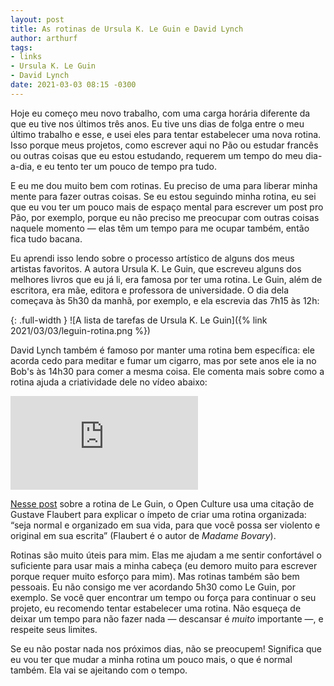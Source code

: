 ```yaml
---
layout: post
title: As rotinas de Ursula K. Le Guin e David Lynch
author: arthurf
tags:
- links
- Ursula K. Le Guin
- David Lynch
date: 2021-03-03 08:15 -0300
---
```

Hoje eu começo meu novo trabalho, com uma carga horária diferente da que eu tive nos últimos três anos. Eu tive uns dias de folga entre o meu último trabalho e esse, e usei eles para tentar estabelecer uma nova rotina. Isso porque meus projetos, como escrever aqui no Pão ou estudar francês ou outras coisas que eu estou estudando, requerem um tempo do meu dia-a-dia, e eu tento ter um pouco de tempo pra tudo.

E eu me dou muito bem com rotinas. Eu preciso de uma para liberar minha mente para fazer outras coisas. Se eu estou seguindo minha rotina, eu sei que eu vou ter um pouco mais de espaço mental para escrever um post pro Pão, por exemplo, porque eu não preciso me preocupar com outras coisas naquele momento — elas têm um tempo para me ocupar também, então fica tudo bacana.

Eu aprendi isso lendo sobre o processo artístico de alguns dos meus artistas favoritos. A autora Ursula K. Le Guin, que escreveu alguns dos melhores livros que eu já li, era famosa por ter uma rotina. Le Guin, além de escritora, era mãe, editora e professora de universidade. O dia dela começava às 5h30 da manhã, por exemplo, e ela escrevia das 7h15 às 12h:

{: .full-width }
![A lista de tarefas de Ursula K. Le Guin]({% link 2021/03/03/leguin-rotina.png %})

David Lynch também é famoso por manter uma rotina bem específica: ele acorda cedo para meditar e fumar um cigarro, mas por sete anos ele ia no Bob's às 14h30 para comer a mesma coisa. Ele comenta mais sobre como a rotina ajuda a criatividade dele no vídeo abaixo:

<iframe class="full-width" src="https://www.youtube.com/embed/wyVPEDS2VGk" frameborder="0" allow="accelerometer; autoplay; clipboard-write; encrypted-media; gyroscope; picture-in-picture" allowfullscreen></iframe>

[Nesse post](https://www.openculture.com/2019/01/ursula-k-le-guins-daily-routine-the-discipline-that-fueled-her-imagination.html) sobre a rotina de Le Guin, o Open Culture usa uma citação de Gustave Flaubert para explicar o ímpeto de criar uma rotina organizada: “seja normal e organizado em sua vida, para que você possa ser violento e original em sua escrita” (Flaubert é o autor de *Madame Bovary*).

Rotinas são muito úteis para mim. Elas me ajudam a me sentir confortável o suficiente para usar mais a minha cabeça (eu demoro muito para escrever porque requer muito esforço para mim). Mas rotinas também são bem pessoais. Eu não consigo me ver acordando 5h30 como Le Guin, por exemplo. Se você quer encontrar um tempo ou força para continuar o seu projeto, eu recomendo tentar estabelecer uma rotina. Não esqueça de deixar um tempo para não fazer nada — descansar é *muito* importante —, e respeite seus limites.

Se eu não postar nada nos próximos dias, não se preocupem! Significa que eu vou ter que mudar a minha rotina um pouco mais, o que é normal também. Ela vai se ajeitando com o tempo.
